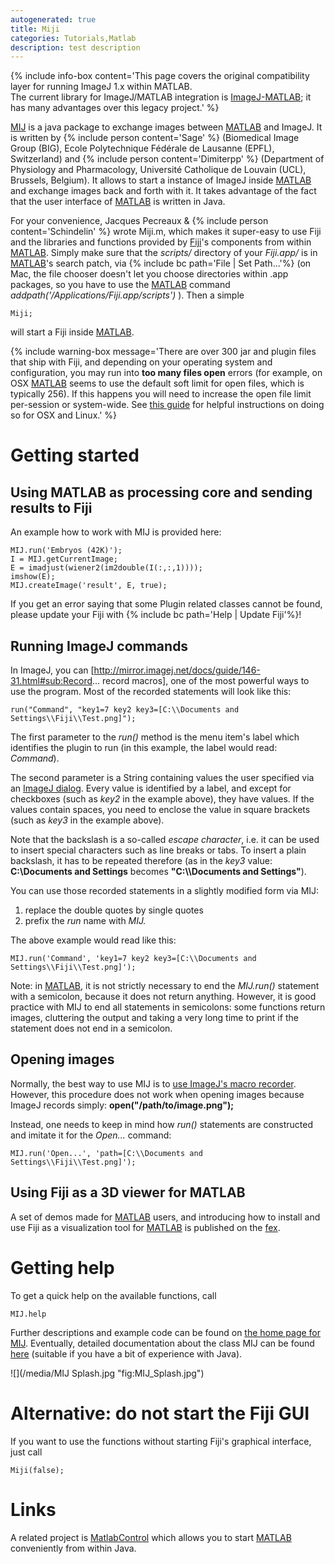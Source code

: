 ```yaml
---
autogenerated: true
title: Miji
categories: Tutorials,Matlab
description: test description
---
```


{% include info-box content='This page covers the original compatibility layer for running ImageJ 1.x within MATLAB.  
The current library for ImageJ/MATLAB integration is [ImageJ-MATLAB](/scripting/matlab); it has many advantages over this legacy project.' %}

[MIJ](http://bigwww.epfl.ch/sage/soft/mij/) is a java package to exchange images between [MATLAB](MATLAB) and ImageJ. It is written by {% include person content='Sage' %} (Biomedical Image Group (BIG), Ecole Polytechnique Fédérale de Lausanne (EPFL), Switzerland) and {% include person content='Dimiterpp' %} (Department of Physiology and Pharmacology, Université Catholique de Louvain (UCL), Brussels, Belgium). It allows to start a instance of ImageJ inside [MATLAB](MATLAB) and exchange images back and forth with it. It takes advantage of the fact that the user interface of [MATLAB](MATLAB) is written in Java.

For your convenience, Jacques Pecreaux & {% include person content='Schindelin' %} wrote Miji.m, which makes it super-easy to use Fiji and the libraries and functions provided by [Fiji](/fiji)'s components from within [MATLAB](MATLAB). Simply make sure that the *scripts/* directory of your *Fiji.app/* is in [MATLAB](MATLAB)'s search patch, via {% include bc path='File | Set Path...'%} (on Mac, the file chooser doesn't let you choose directories within .app packages, so you have to use the [MATLAB](MATLAB) command *addpath('/Applications/Fiji.app/scripts')* ). Then a simple

    Miji;

will start a Fiji inside [MATLAB](MATLAB).

{% include warning-box message='There are over 300 jar and plugin files that ship with Fiji, and depending on your operating system and configuration, you may run into **too many files open** errors (for example, on OSX [MATLAB](MATLAB) seems to use the default soft limit for open files, which is typically 256). If this happens you will need to increase the open file limit per-session or system-wide. See [this guide](http://docs.basho.com/riak/latest/ops/tuning/open-files-limit/) for helpful instructions on doing so for OSX and Linux.' %}

Getting started
===============

Using MATLAB as processing core and sending results to Fiji
-----------------------------------------------------------

An example how to work with MIJ is provided here:

    MIJ.run('Embryos (42K)');
    I = MIJ.getCurrentImage;
    E = imadjust(wiener2(im2double(I(:,:,1))));
    imshow(E);
    MIJ.createImage('result', E, true);

If you get an error saying that some Plugin related classes cannot be found, please update your Fiji with {% include bc path='Help | Update Fiji'%}!

Running ImageJ commands
-----------------------

In ImageJ, you can \[http://mirror.imagej.net/docs/guide/146-31.html#sub:Record... record macros\], one of the most powerful ways to use the program. Most of the recorded statements will look like this:

    run("Command", "key1=7 key2 key3=[C:\\Documents and Settings\\Fiji\\Test.png]");

The first parameter to the *run()* method is the menu item's label which identifies the plugin to run (in this example, the label would read: *Command*).

The second parameter is a String containing values the user specified via an [ImageJ dialog](http://jenkins.imagej.net/job/ImageJ1-javadoc/javadoc/ij/gui/GenericDialog.html). Every value is identified by a label, and except for checkboxes (such as *key2* in the example above), they have values. If the values contain spaces, you need to enclose the value in square brackets (such as *key3* in the example above).

Note that the backslash is a so-called *escape character*, i.e. it can be used to insert special characters such as line breaks or tabs. To insert a plain backslash, it has to be repeated therefore (as in the *key3* value: **C:\\Documents and Settings** becomes **"C:\\\\Documents and Settings"**).

You can use those recorded statements in a slightly modified form via MIJ:

1.  replace the double quotes by single quotes
2.  prefix the *run* name with *MIJ.*

The above example would read like this:

    MIJ.run('Command', 'key1=7 key2 key3=[C:\\Documents and Settings\\Fiji\\Test.png]');

Note: in [MATLAB](MATLAB), it is not strictly necessary to end the *MIJ.run()* statement with a semicolon, because it does not return anything. However, it is good practice with MIJ to end all statements in semicolons: some functions return images, cluttering the output and taking a very long time to print if the statement does not end in a semicolon.

Opening images
--------------

Normally, the best way to use MIJ is to [use ImageJ's macro recorder](#Running_ImageJ_commands). However, this procedure does not work when opening images because ImageJ records simply: **open("/path/to/image.png");**

Instead, one needs to keep in mind how *run()* statements are constructed and imitate it for the *Open...* command:

    MIJ.run('Open...', 'path=[C:\\Documents and Settings\\Fiji\\Test.png]');

Using Fiji as a 3D viewer for MATLAB
------------------------------------

A set of demos made for [MATLAB](MATLAB) users, and introducing how to install and use Fiji as a visualization tool for [MATLAB](MATLAB) is published on the [fex](http://www.mathworks.com/matlabcentral/fileexchange/32344-hardware-accelerated-3d-viewer-for-matlab).

Getting help
============

To get a quick help on the available functions, call

    MIJ.help

Further descriptions and example code can be found on [the home page for MIJ](http://bigwww.epfl.ch/sage/soft/mij/). Eventually, detailed documentation about the class MIJ can be found [here](http://bigwww.epfl.ch/sage/soft/mij/doc/index.html) (suitable if you have a bit of experience with Java).

  
![](/media/MIJ Splash.jpg "fig:MIJ_Splash.jpg")

Alternative: do not start the Fiji GUI
======================================

If you want to use the functions without starting Fiji's graphical interface, just call

    Miji(false);

Links
=====

A related project is [MatlabControl](http://code.google.com/p/matlabcontrol/) which allows you to start [MATLAB](MATLAB) conveniently from within Java.

 
